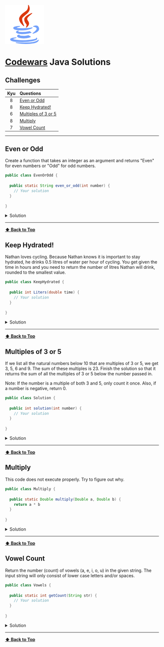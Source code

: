 ![java](images/java-logo.png)

# [Codewars](https://www.codewars.com/) Java Solutions

## Challenges

|  Kyu  | Questions                                   |
| :---: | :------------------------------------------ |
|   8   | [Even or Odd](#even-or-odd)                 |
|   8   | [Keep Hydrated!](#keep-hydrated)                 |
|   6   | [Multiples of 3 or 5](#multiples-of-3-or-5) |
|   8   | [Multiply](#multiply)                       |
|   7   | [Vowel Count](#vowel-count)                 |

---

## Even or Odd

Create a function that takes an integer as an argument and returns "Even" for even numbers or "Odd" for odd numbers.

```java
public class EvenOrOdd {

  public static String even_or_odd(int number) {
    // Your solution
  }

}
```

<details><summary>Solution</summary>

```java
public class EvenOrOdd {

  public static String even_or_odd(int number) {
    return number % 2 == 0 ? "Even" : "Odd";
  }

}
```

</details>

---

**[⬆ Back to Top](#challenges)**

## Keep Hydrated!

Nathan loves cycling. Because Nathan knows it is important to stay hydrated, he drinks 0.5 litres of water per hour of cycling. You get given the time in hours and you need to return the number of litres Nathan will drink, rounded to the smallest value.

```java
public class KeepHydrated {

  public int Liters(double time) {
    // Your solution
  }

}
```

<details><summary>Solution</summary>

```java
public class KeepHydrated {

  public int Liters(double time) {
    return (int)(time / 2);
  }

}
```

</details>

---

**[⬆ Back to Top](#challenges)**

## Multiples of 3 or 5

If we list all the natural numbers below 10 that are multiples of 3 or 5, we get 3, 5, 6 and 9. The sum of these multiples is 23. Finish the solution so that it returns the sum of all the multiples of 3 or 5 below the number passed in.

Note: If the number is a multiple of both 3 and 5, only count it once. Also, if a number is negative, return 0.

```java
public class Solution {

  public int solution(int number) {
    // Your solution
  }
  
}
```

<details><summary>Solution</summary>

```java
public class Solution {

  public int solution(int number) {
    int sum = 0;
    for (int i = 3; i < number; i++) {
      if (i % 3 == 0 || i % 5 == 0) {
        sum += i;
      }
    }
    return sum;
  }

}
```

</details>

---

**[⬆ Back to Top](#challenges)**

## Multiply

This code does not execute properly. Try to figure out why.

```java
public class Multiply {

  public static Double multiply(Double a, Double b) {
    return a * b
  }

}
```

<details><summary>Solution</summary>

```java
public class Multiply {

  public static Double multiply(Double a, Double b) {
    return a * b;
  }

}
```

</details>

---

**[⬆ Back to Top](#challenges)**

## Vowel Count

Return the number (count) of vowels (a, e, i, o, u) in the given string. The input string will only consist of lower case letters and/or spaces.

```java
public class Vowels {

  public static int getCount(String str) {
    // Your solution
  }

}
```

<details><summary>Solution</summary>

```java
public class Vowels {

  public static int getCount(String str) {
    int vowelsCount = 0;
    String vowels = "aeiou";
    for (int i = 0; i < str.length(); i++) {
      if (vowels.contains(String.valueOf(str.charAt(i)))) {
        vowelsCount++;
      }
    }
    return vowelsCount;
  }

}
```

</details>

---

**[⬆ Back to Top](#challenges)**
